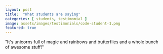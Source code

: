 ```yaml
---
layout: post
title:  "What students are saying"
categories: [ students, testimonial ]
image: assets/images/testimonials/code-student-1.png
featured: true
---
```

"It's unicorns full of magic and rainbows and butterflies and a whole bunch of awesome stuff!"